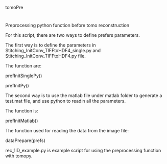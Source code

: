 tomoPre
#
Preprocessing python function before tomo reconstruction

For this script, there are two ways to define prefers parameters. 

The first way is to define the parameters in Stitching_InitConv_TIFFtoHDF4_single.py and Stitching_InitConv_TIFFtoHDF4.py file.

The function are:

prefInitSinglePy()

prefInitPy()

The second way is to use the matlab file under matlab folder to generate a test.mat file, and use python to readin all the parameters.

The function is:

prefInitMatlab()

The function used for reading the data from the image file:

dataPrepare(prefs)


rec_1ID_example.py is example script for using the preprocessing function with tomopy.
